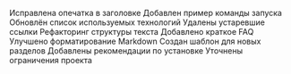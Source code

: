 Исправлена опечатка в заголовке
Добавлен пример команды запуска
Обновлён список используемых технологий
Удалены устаревшие ссылки
Рефакторинг структуры текста
Добавлено краткое FAQ
Улучшено форматирование Markdown
Создан шаблон для новых разделов
Добавлены рекомендации по установке
Уточнены ограничения проекта